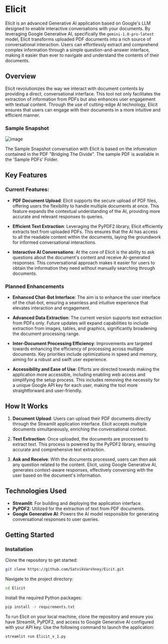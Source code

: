 # Elicit

Elicit is an advanced Generative AI  application based on Google's LLM designed to enable interactive conversations with your documents. By leveraging Google Generative AI, specifically the `gemini-1.0-pro-latest` model, Elicit transforms uploaded PDF documents into a rich source of conversational interaction. Users can effortlessly extract and comprehend complex information through a simple question-and-answer interface, making it easier than ever to navigate and understand the contents of their documents.

## Overview

Elicit revolutionizes the way we interact with document contents by providing a direct, conversational interface. This tool not only facilitates the extraction of information from PDFs but also enhances user engagement with textual content. Through the use of cutting-edge AI technology, Elicit ensures that users can engage with their documents in a more intuitive and efficient manner.

### Sample Snapshot

![image](https://github.com/SatvikVarshney/Elicit/assets/114079530/27ff69ca-81d1-4afe-8180-1fe9b2f3c2e4)

The Sample Snapshot conversation with Elicit is based on the infomration contained in the PDF "Bridging The Divide". The sample PDF is available in the 'Sample PDFs' Folder.


## Key Features

### Current Features:

- **PDF Document Upload**: Elicit supports the secure upload of PDF files, offering users the flexibility to handle multiple documents at once. This feature expands the contextual understanding of the AI, providing more accurate and relevant responses to queries.

- **Efficient Text Extraction**: Leveraging the PyPDF2 library, Elicit efficiently extracts text from uploaded PDFs. This ensures that the AI has access to all the readable content within the documents, laying the groundwork for informed conversational interactions.

- **Interactive AI Conversations**: At the core of Elicit is the ability to ask questions about the document's content and receive AI-generated responses. This conversational approach makes it easier for users to obtain the information they need without manually searching through documents.

### Planned Enhancements

- **Enhanced Chat-Bot Interface**: The aim is to enhance the user interface of the chat-bot, ensuring a seamless and intuitive experience that elevates interaction and engagement.

- **Advanced Data Extraction**: The current version supports text extraction from PDFs only. Future updates will expand capabilities to include extraction from images, tables, and graphics, significantly broadening the document processing range.

- **Inter-Document Processing Efficiency**: Improvements are targeted towards enhancing the efficiency of processing across multiple documents. Key priorities include optimizations in speed and memory, aiming for a robust and swift user experience.

- **Accessibility and Ease of Use**: Efforts are directed towards making the application more accessible, including enabling web access and simplifying the setup process. This includes removing the necessity for a unique Google API key for each user, making the tool more straightforward and user-friendly.


## How It Works

1. **Document Upload**: Users can upload their PDF documents directly through the Streamlit application interface. Elicit accepts multiple documents simultaneously, enriching the conversational context.

2. **Text Extraction**: Once uploaded, the documents are processed to extract text. This process is powered by the PyPDF2 library, ensuring accurate and comprehensive text extraction.

3. **Ask and Receive**: With the documents processed, users can then ask any question related to the content. Elicit, using Google Generative AI, generates context-aware responses, effectively conversing with the user based on the document's information.

## Technologies Used

- **Streamlit**: For building and deploying the application interface.
- **PyPDF2**: Utilized for the extraction of text from PDF documents.
- **Google Generative AI**: Powers the AI model responsible for generating conversational responses to user queries.

## Getting Started

### Installation
Clone the repository to get started:
```bash
git clone https://github.com/SatvikVarshney/Eicit.git
```

Navigate to the project directory:
```bash
cd Elicit
```

Install the required Python packages:
```bash
pip install -r requirements.txt
```

To run Elicit on your local machine, clone the repository and ensure you have Streamlit, PyPDF2, and access to Google Generative AI configured with your API key. Use the following command to launch the application:

```bash
streamlit run Elicit_v_1.py
```



